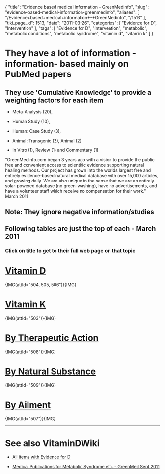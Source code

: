 {
    "title": "Evidence based medical information - GreenMedinfo",
    "slug": "evidence-based-medical-information-greenmedinfo",
    "aliases": [
        "/Evidence+based+medical+information+-+GreenMedinfo",
        "/1513"
    ],
    "tiki_page_id": 1513,
    "date": "2011-03-26",
    "categories": [
        "Evidence for D",
        "Intervention"
    ],
    "tags": [
        "Evidence for D",
        "Intervention",
        "metabolic",
        "metabolic conditions",
        "metabolic syndrome",
        "vitamin d",
        "vitamin k"
    ]
}


# They have a lot of information - information- based mainly on PubMed papers

## They use 'Cumulative Knowledge' to provide a weighting factors for each item

* Meta-Analysis (20), 

* Human Study (10), 

* Human: Case Study (3), 

* Animal: Transgenic (2), Animal (2), 

* In Vitro (1), Review (1) and Commentary (1)

"GreenMedInfo.com began 3 years ago with a vision to provide the public free and convenient access to scientific evidence supporting natural healing methods. Our project has grown into the worlds largest free and entirely evidence-based natural medical database with over 15,000 articles, and growing daily. We are also unique in the sense that we are an entirely solar-powered database (no green-washing), have no advertisements, and have a volunteer staff which receive no compensation for their work."   March 2011

## Note: They ignore negative information/studies

## Following tables are just the top of each - March 2011

### Click on title to get to their full web page on that topic

# [Vitamin D](http://www.greenmedinfo.com/substance/vitamin-d?)

{IMG(attId="504, 505, 506")}{IMG}

# [Vitamin K](http://www.greenmedinfo.com/substance/vitamin-k)

{IMG(attId="503")}{IMG}

# [By Therapeutic Action](http://www.greenmedinfo.com/greenmed/display/therapeutic-action?sort=desc&order=Cumulative+Knowledge)

{IMG(attId="508")}{IMG}

# [By Natural Substance](http://www.greenmedinfo.com/greenmed/display/substance?sort=desc&order=Cumulative+Knowledge)

{IMG(attId="509")}{IMG}

# [By Ailment](http://www.greenmedinfo.com/greenmed/display/disease?sort=desc&order=Cumulative+Knowledge)

{IMG(attId="507")}{IMG}

- - - - - - - - - - - 

# See also VitaminDWiki

* [All items with Evidence for D](https://www.VitaminDWiki.com/tiki-browse_categories.php?parentId=86&sort_mode=created_desc)

* [Medical Publications for Metabolic Syndrome etc. - GreenMed Sept 2011](/posts/medical-publications-for-metabolic-syndrome-etc-greenmed)